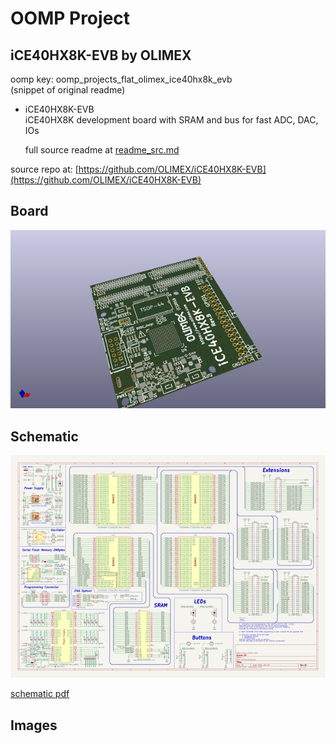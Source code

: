 # OOMP Project  
## iCE40HX8K-EVB  by OLIMEX  
  
oomp key: oomp_projects_flat_olimex_ice40hx8k_evb  
(snippet of original readme)  
  
- iCE40HX8K-EVB  
iCE40HX8K development board with SRAM and bus for fast ADC, DAC, IOs  
  
  full source readme at [readme_src.md](readme_src.md)  
  
source repo at: [https://github.com/OLIMEX/iCE40HX8K-EVB](https://github.com/OLIMEX/iCE40HX8K-EVB)  
## Board  
  
[![working_3d.png](working_3d_600.png)](working_3d.png)  
## Schematic  
  
[![working_schematic.png](working_schematic_600.png)](working_schematic.png)  
  
[schematic pdf](working_schematic.pdf)  
## Images  
